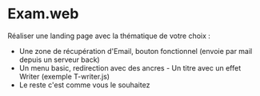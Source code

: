 # Exam.web
Réaliser une landing page avec la thématique de votre choix :  

- Une zone de récupération d'Email, bouton fonctionnel (envoie par mail depuis un serveur back) 
- Un menu basic, redirection avec des ancres - Un titre avec un effet Writer (exemple T-writer.js) 
- Le reste c'est comme vous le souhaitez
